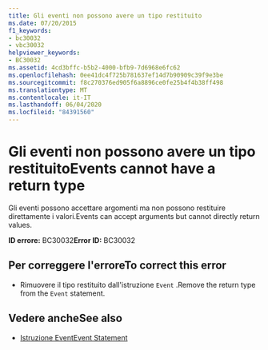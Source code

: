 ```yaml
---
title: Gli eventi non possono avere un tipo restituito
ms.date: 07/20/2015
f1_keywords:
- bc30032
- vbc30032
helpviewer_keywords:
- BC30032
ms.assetid: 4cd3bffc-b5b2-4000-bfb9-7d6968e6fc62
ms.openlocfilehash: 0ee41dc4f725b781637ef14d7b90909c39f9e3be
ms.sourcegitcommit: f8c270376ed905f6a8896ce0fe25b4f4b38ff498
ms.translationtype: MT
ms.contentlocale: it-IT
ms.lasthandoff: 06/04/2020
ms.locfileid: "84391560"
---
```

# <a name="events-cannot-have-a-return-type"></a><span data-ttu-id="24464-102">Gli eventi non possono avere un tipo restituito</span><span class="sxs-lookup"><span data-stu-id="24464-102">Events cannot have a return type</span></span>
<span data-ttu-id="24464-103">Gli eventi possono accettare argomenti ma non possono restituire direttamente i valori.</span><span class="sxs-lookup"><span data-stu-id="24464-103">Events can accept arguments but cannot directly return values.</span></span>  
  
 <span data-ttu-id="24464-104">**ID errore:** BC30032</span><span class="sxs-lookup"><span data-stu-id="24464-104">**Error ID:** BC30032</span></span>  
  
## <a name="to-correct-this-error"></a><span data-ttu-id="24464-105">Per correggere l'errore</span><span class="sxs-lookup"><span data-stu-id="24464-105">To correct this error</span></span>  
  
- <span data-ttu-id="24464-106">Rimuovere il tipo restituito dall'istruzione `Event` .</span><span class="sxs-lookup"><span data-stu-id="24464-106">Remove the return type from the `Event` statement.</span></span>  
  
## <a name="see-also"></a><span data-ttu-id="24464-107">Vedere anche</span><span class="sxs-lookup"><span data-stu-id="24464-107">See also</span></span>

- [<span data-ttu-id="24464-108">Istruzione Event</span><span class="sxs-lookup"><span data-stu-id="24464-108">Event Statement</span></span>](../language-reference/statements/event-statement.md)

